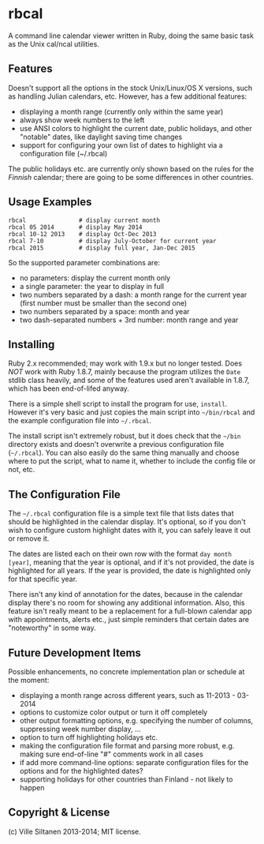 # rbcal

A command line calendar viewer written in Ruby, doing the same basic
task as the Unix cal/ncal utilities.

## Features

Doesn't support all the options in the stock Unix/Linux/OS X versions,
such as handling Julian calendars, etc. However, has a few
additional features:

 * displaying a month range (currently only within the same year)
 * always show week numbers to the left
 * use ANSI colors to highlight the current date, public holidays,
   and other "notable" dates, like daylight saving time changes
 * support for configuring your own list of dates to highlight via a
   configuration file (~/.rbcal)

The public holidays etc. are currently only shown based on the rules
for the *Finnish* calendar; there are going to be some differences
in other countries.


## Usage Examples

    rbcal               # display current month
	rbcal 05 2014       # display May 2014
	rbcal 10-12 2013    # display Oct-Dec 2013
	rbcal 7-10          # display July-October for current year
    rbcal 2015          # display full year, Jan-Dec 2015

So the supported parameter combinations are:

* no parameters: display the current month only
* a single parameter: the year to display in full
* two numbers separated by a dash: a month range for the current year
  (first number must be smaller than the second one)
* two numbers separated by a space: month and year
* two dash-separated numbers + 3rd number: month range and year


## Installing

Ruby 2.x recommended; may work with 1.9.x but no longer tested. Does
*NOT* work with Ruby 1.8.7, mainly because the program utilizes the
`Date` stdlib class heavily, and some of the features used aren't
available in 1.8.7, which has been end-of-lifed anyway.

There is a simple shell script to install the program for use,
`install`. However it's very basic and just copies the main script
into `~/bin/rbcal` and the example configuration file into `~/.rbcal`.

The install script isn't extremely robust, but it does check that the
`~/bin` directory exists and doesn't overwrite a previous
configuration file (`~/.rbcal`). You can also easily do the same thing
manually and choose where to put the script, what to name it, whether
to include the config file or not, etc.


## The Configuration File

The `~/.rbcal` configuration file is a simple text file that lists
dates that should be highlighted in the calendar display. It's
optional, so if you don't wish to configure custom highlight dates
with it, you can safely leave it out or remove it.

The dates are listed each on their own row with the format `day month
[year]`, meaning that the year is optional, and if it's not provided,
the date is highlighted for all years. If the year is provided, the
date is highlighted only for that specific year.

There isn't any kind of annotation for the dates, because in the
calendar display there's no room for showing any additional
information. Also, this feature isn't really meant to be a replacement
for a full-blown calendar app with appointments, alerts etc., just
simple reminders that certain dates are "noteworthy" in some way.


## Future Development Items

Possible enhancements, no concrete implementation plan or schedule at
the moment: 

 * displaying a month range across different years,
   such as 11-2013 - 03-2014
 * options to customize color output or turn it off completely
 * other output formatting options, e.g. specifying the number of
   columns, suppressing week number display, ...
 * option to turn off highlighting holidays etc.
 * making the configuration file format and parsing more robust,
   e.g. making sure end-of-line "#" comments work in all cases
 * if add more command-line options: separate configuration files for
   the options and for the highlighted dates?
 * supporting holidays for other countries than Finland - not likely
   to happen

## Copyright & License

(c) Ville Siltanen 2013-2014; MIT license.
